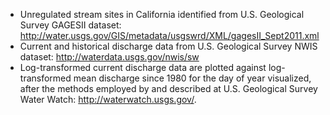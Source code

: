  - Unregulated stream sites in California identified from U.S. Geological Survey GAGESII dataset: http://water.usgs.gov/GIS/metadata/usgswrd/XML/gagesII_Sept2011.xml
 - Current and historical discharge data from U.S. Geological Survey NWIS dataset: http://waterdata.usgs.gov/nwis/sw
 - Log-transformed current discharge data are plotted against log-transformed mean discharge since 1980 for the day of year visualized, after the methods employed by and described at U.S. Geological Survey Water Watch: http://waterwatch.usgs.gov/.
